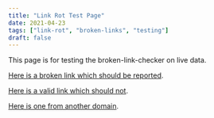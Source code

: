 ```yaml
---
title: "Link Rot Test Page"
date: 2021-04-23
tags: ["link-rot", "broken-links", "testing"]
draft: false
---
```

This page is for testing the broken-link-checker on live data.

[Here is a broken link which should be reported](https://www.example.com/fake/path/please).

[Here is a valid link which should not](https://www.example.com).

[Here is one from another domain](https://www.example.org). 
